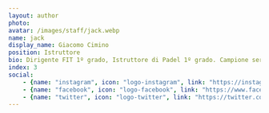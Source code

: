 ```yaml
---
layout: author
photo:
avatar: /images/staff/jack.webp
name: jack
display_name: Giacomo Cimino
position: Istruttore
bio: Dirigente FIT 1º grado, Istruttore di Padel 1º grado. Campione serie A2 di Padel 2017.
index: 3
social:
    - {name: "instagram", icon: "logo-instagram", link: "https://instagram.com/___jaackk___"}
    - {name: "facebook", icon: "logo-facebook", link: "https://www.facebook.com/giacomo.cimino.12"}
    - {name: "twitter", icon: "logo-twitter", link: "https://twitter.com/giacomocim"}
---
```

